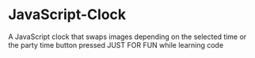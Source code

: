 # JavaScript-Clock
A JavaScript clock that swaps images depending on the selected time or the party time button pressed
JUST FOR FUN while learning code

